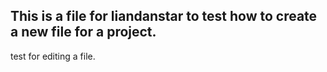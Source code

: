 This is a file for liandanstar to test how to create a new file for a project.
-------------------------------------------------------------------------------
test for editing a file.
